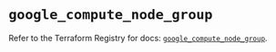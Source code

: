 # `google_compute_node_group`

Refer to the Terraform Registry for docs: [`google_compute_node_group`](https://registry.terraform.io/providers/hashicorp/google/5.13.0/docs/resources/compute_node_group).
